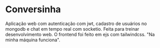 # Conversinha

Aplicação web com autenticação com jwt, cadastro de usuários no mongodb e chat em tempo real com socketio. Feita para treinar desenvolvimento web. O frontend foi feito em ejs com tailwindcss. "Na minha máquina funciona".

